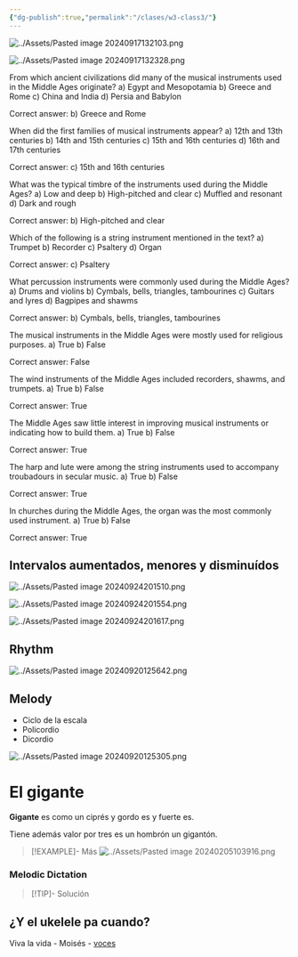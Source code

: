 ```yaml
---
{"dg-publish":true,"permalink":"/clases/w3-class3/"}
---
```



<div class="slide">

![../Assets/Pasted image 20240917132103.png](/img/user/Assets/Pasted%20image%2020240917132103.png)

</div>
<div class="slide">

![../Assets/Pasted image 20240917132328.png](/img/user/Assets/Pasted%20image%2020240917132328.png)

</div>
<div class="slide">

From which ancient civilizations did many of the musical instruments used in the Middle Ages originate?
a) Egypt and Mesopotamia
b) Greece and Rome
c) China and India
d) Persia and Babylon

</div>
<div class="slide">

Correct answer: b) Greece and Rome

</div>

<div class="slide">

When did the first families of musical instruments appear?
a) 12th and 13th centuries
b) 14th and 15th centuries
c) 15th and 16th centuries
d) 16th and 17th centuries

</div>
<div class="slide">

Correct answer: c) 15th and 16th centuries

</div>

<div class="slide">

What was the typical timbre of the instruments used during the Middle Ages?
a) Low and deep
b) High-pitched and clear
c) Muffled and resonant
d) Dark and rough

</div>
<div class="slide">

Correct answer: b) High-pitched and clear

</div>

<div class="slide">

Which of the following is a string instrument mentioned in the text?
a) Trumpet
b) Recorder
c) Psaltery
d) Organ

</div>
<div class="slide">

Correct answer: c) Psaltery

</div>

<div class="slide">

What percussion instruments were commonly used during the Middle Ages?
a) Drums and violins
b) Cymbals, bells, triangles, tambourines
c) Guitars and lyres
d) Bagpipes and shawms

</div>
<div class="slide">

Correct answer: b) Cymbals, bells, triangles, tambourines

</div>

<div class="slide">

The musical instruments in the Middle Ages were mostly used for religious purposes.
a) True
b) False

</div>
<div class="slide">

Correct answer: False

</div>

<div class="slide">

The wind instruments of the Middle Ages included recorders, shawms, and trumpets.
a) True
b) False

</div>
<div class="slide">

Correct answer: True

</div>

<div class="slide">

The Middle Ages saw little interest in improving musical instruments or indicating how to build them.
a) True
b) False

</div>
<div class="slide">

Correct answer: True

</div>

<div class="slide">

The harp and lute were among the string instruments used to accompany troubadours in secular music.
a) True
b) False

</div>
<div class="slide">

Correct answer: True

</div>

<div class="slide">

In churches during the Middle Ages, the organ was the most commonly used instrument.
a) True
b) False

</div>
<div class="slide">

Correct answer: True

</div>
<div class="slide">

## Intervalos aumentados, menores y disminuídos

![../Assets/Pasted image 20240924201510.png](/img/user/Assets/Pasted%20image%2020240924201510.png)

</div>
<div class="slide">

![../Assets/Pasted image 20240924201554.png](/img/user/Assets/Pasted%20image%2020240924201554.png)


</div>
<div class="slide">

![../Assets/Pasted image 20240924201617.png](/img/user/Assets/Pasted%20image%2020240924201617.png)


</div>
<div class="slide">

## Rhythm

![../Assets/Pasted image 20240920125642.png](/img/user/Assets/Pasted%20image%2020240920125642.png)

</div>
<div class="slide">

## Melody

- Ciclo de la escala
- Policordio
- Dicordio

</div>
<div class="slide">

![../Assets/Pasted image 20240920125305.png](/img/user/Assets/Pasted%20image%2020240920125305.png)

</div>
<div class="slide">


<div class="transclusion internal-embed is-loaded"><div class="markdown-embed">

<div class="markdown-embed-title">

# El gigante

</div>



**Gigante** es
como un ciprés
y gordo es
y fuerte es.

Tiene además
valor por tres
es un hombrón
un gigantón.

>[!EXAMPLE]- Más
>![../Assets/Pasted image 20240205103916.png](/img/user/Assets/Pasted%20image%2020240205103916.png)

</div></div>


</div>
<div class="slide">

### Melodic Dictation

> [!TIP]- Solución
> <div id="paper1"></div>
> <script> document.addEventListener("DOMContentLoaded", function() { window.ABCJS.renderAbc("paper1", `X: 1\nT: Dictado Melódico\nM: 2/4\nL: 1/4\nK: C\nC D| E E | E F | G2|F E|D C|D D | C2 |]\n`); }); </script>

</div>
<div class="slide">

## ¿Y el ukelele pa cuando?

</div>
<div class="slide">

Viva la vida - Moisés - [voces](https://crecercantando.com/partituras/201314/VivalaVidaSAT.pdf)

</div>
